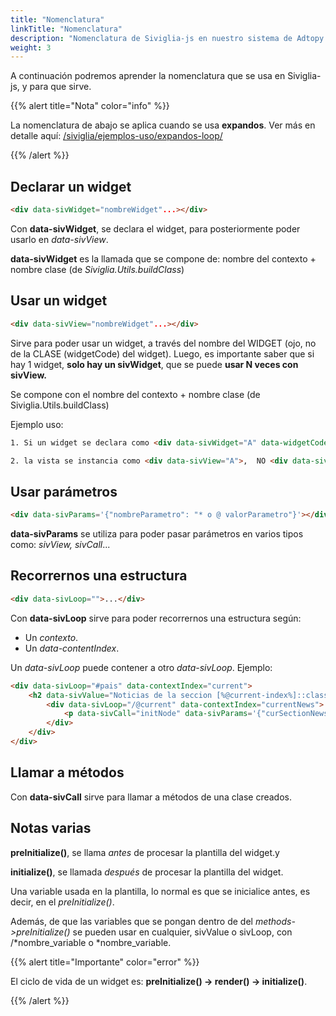 ```yaml
---
title: "Nomenclatura"
linkTitle: "Nomenclatura"
description: "Nomenclatura de Siviglia-js en nuestro sistema de Adtopy."
weight: 3
---
```


A continuación podremos aprender la nomenclatura que se usa en Siviglia-js, y para que sirve.

{{% alert title="Nota" color="info" %}}

La nomenclatura de abajo se aplica cuando se usa **expandos**. Ver más en detalle aquí: [/siviglia/ejemplos-uso/expandos-loop/](/siviglia/ejemplos-uso/expandos-loop/)

{{% /alert %}}

## Declarar un widget

```html
<div data-sivWidget="nombreWidget"...></div>
```

Con **data-sivWidget**, se declara el widget, para posteriormente poder usarlo en *data-sivView*.

**data-sivWidget** es la llamada que se compone de: nombre del contexto + nombre clase (de *Siviglia.Utils.buildClass*)

## Usar un widget

```html
<div data-sivView="nombreWidget"...></div>
```

Sirve para poder usar un widget, a través del nombre del WIDGET (ojo, no de la CLASE (widgetCode) del widget). Luego, es importante saber que si hay 1 widget, **solo hay un sivWidget**, que se puede **usar N veces con sivView.**

Se compone con el nombre del contexto + nombre clase (de  Siviglia.Utils.buildClass)

Ejemplo uso:

```html
1. Si un widget se declara como <div data-sivWidget="A" data-widgetCode="B">

2. la vista se instancia como <div data-sivView="A">,  NO <div data-sivView="B">
```

## Usar parámetros

```html
<div data-sivParams='{"nombreParametro": "* o @ valorParametro"}'></div>
```

**data-sivParams** se utiliza para poder pasar parámetros en varios tipos como: *sivView, sivCall*...

## Recorrernos una estructura

```html
<div data-sivLoop="">...</div>
```

Con **data-sivLoop** sirve para poder recorrernos una estructura según:

- Un *contexto*.
- Un *data-contentIndex*.

Un *data-sivLoop* puede contener a otro *data-sivLoop*. Ejemplo:

```html
<div data-sivLoop="#pais" data-contextIndex="current">
    <h2 data-sivValue="Noticias de la seccion [%@current-index%]::class|[%#clname%]"></h2>
        <div data-sivLoop="/@current" data-contextIndex="currentNews">
            <p data-sivCall="initNode" data-sivParams='{"curSectionNews": "@currentNews"}'></p>
        </div>
    </div>
</div>
```

## Llamar a métodos

Con **data-sivCall** sirve para llamar a métodos de una clase creados.

## Notas varias

**preInitialize()**, se llama *antes* de procesar la plantilla del widget.y

**initialize()**, se llamada *después* de procesar la plantilla del widget.

Una variable usada en la plantilla, lo normal es que se inicialice antes, es decir, en el *preInitialize()*.

Además, de que las variables que se pongan dentro de del *methods->preInitialize()* se pueden usar en cualquier, sivValue o sivLoop, con /*nombre_variable o *nombre_variable.

{{% alert title="Importante" color="error" %}}

El ciclo de vida de un widget es: **preInitialize() -> render() -> initialize()**.

{{% /alert %}}
